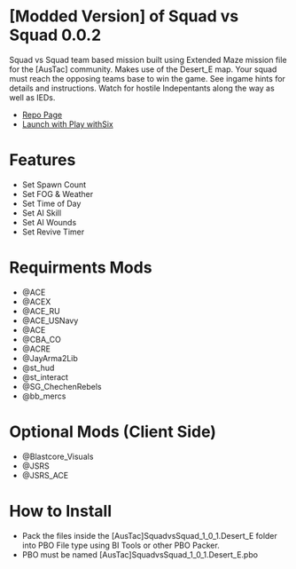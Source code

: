 # [Modded Version] of Squad vs Squad 0.0.2

Squad vs Squad team based mission built using Extended Maze mission file for the [AusTac] community. Makes use of the Desert_E map. Your squad must reach the opposing teams base to win the game. See ingame hints for details and instructions. Watch for hostile Indepentants along the way as well as IEDs.

- <a href="http://sync.seakecommerce.com/Bennith_AusTac/Mods_for_Squad_vs_Squad_Mission/">Repo Page</a>
- <a href="http://sync.seakecommerce.com/Bennith_AusTac/Mods_for_Squad_vs_Squad_Mission/default.yml">Launch with Play withSix</a>

# Features
- Set Spawn Count
- Set FOG & Weather
- Set Time of Day
- Set AI Skill
- Set AI Wounds
- Set Revive Timer

# Requirments Mods
- @ACE
- @ACEX
- @ACE_RU
- @ACE_USNavy
- @ACE
- @CBA_CO
- @ACRE
- @JayArma2Lib
- @st_hud
- @st_interact
- @SG_ChechenRebels
- @bb_mercs

# Optional Mods (Client Side)
- @Blastcore_Visuals
- @JSRS
- @JSRS_ACE

# How to Install
- Pack the files inside the [AusTac]SquadvsSquad_1_0_1.Desert_E folder into PBO File type using BI Tools or other PBO Packer.
- PBO must be named [AusTac]SquadvsSquad_1_0_1.Desert_E.pbo


